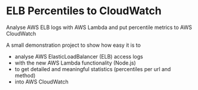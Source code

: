 # ELB Percentiles to CloudWatch

Analyse AWS ELB logs with AWS Lambda and put percentile metrics to AWS CloudWatch

A small demonstration project to show how easy it is to
 - analyse AWS ElasticLoadBalancer (ELB) access logs
 - with the new AWS Lambda functionality (Node.js)
 - to get detailed and meaningful statistics (percentiles per url and method)
 - into AWS CloudWatch 

